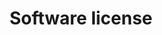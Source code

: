 ---
lang: en
layout: doc
permalink: /doc/license/
redirect_from:
- /en/doc/license/
- /doc/QubesLicensing/
- /wiki/QubesLicensing/
redirect_to: https://doc.qubes-os.org/en/latest/developer/code/license.html
ref: 52
title: Software license
---